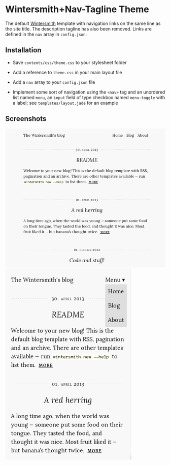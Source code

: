 
# Wintersmith+Nav-Tagline Theme

The default [Wintersmith](https://github.com/jnordberg/wintersmith) template with navigation links on the same line as the
site title. The description tagline has also been removed. Links are defined in the `nav` array in `config.json`.

## Installation

* Save `contents/css/theme.css` to your stylesheet folder

* Add a reference to `theme.css` in your main layout file

* Add a `nav` array to your `config.json` file

* Implement some sort of navigation using the `<nav>` tag and an unordered list named `menu`, an `input` field of type checkbox named `menu-toggle` with a label; see `templates/layout.jade` for an example

## Screenshots

![ws-nav-notagline](screenshot.png)
![ws-nav-notagline-mobile](screenshot-mobile.png)
